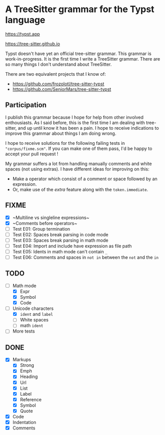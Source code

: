 # A TreeSitter grammar for the Typst language

https://typst.app

https://tree-sitter.github.io

Typst doesn't have yet an official tree-sitter grammar. This grammar is work-in-progress. It is the first time I write a TreeSitter grammar. There are so many things I don't understand about TreeSitter.

There are two equivalent projects that I know of:

- https://github.com/frozolotl/tree-sitter-typst
- https://github.com/SeniorMars/tree-sitter-typst

## Participation

I publish this grammar because I hope for help from other involved enthousiasts. As I said before, this is the first time I am dealing with tree-sitter, and up until know it has been a pain. I hope to receive indications to improve this grammar about things I am doing wrong.

I hope to receive solutions for the following failing tests in `"corpus/fixme.scm"`. If you can make one of them pass, I'd be happy to accept your pull request !

My grammar suffers a lot from handling manually comments and white spaces (not using extras). I have different ideas for improving on this:
- Make a operator which consist of a comment or space followed by an expression.
- Or, make use of the *extra* feature along with the `token.immediate`.

## FIXME

- [X] ~Multiline vs singleline expressions~
- [X] ~Comments before operators~
- [ ] Test E01: Group termination
- [ ] Test E02: Spaces break parsing in code mode
- [ ] Test E03: Spaces break parsing in math mode
- [ ] Test E04: Import and include have expression as file path
- [ ] Test E05: Idents in math mode can't contain `_`
- [ ] Test E06: Comments and spaces in `not in` between the `not` and the `in`

## TODO

- [ ] Math mode
  - [X] Expr
  - [X] Symbol
  - [X] Code
- [ ] Unicode characters
  - [X] `ident` and `label`
  - [ ] White spaces
  - [ ] math `ident`
- [ ] More tests

## DONE

- [X] Markups
  - [X] Strong
  - [X] Emph
  - [X] Heading
  - [X] Url
  - [X] List
  - [X] Label
  - [X] Reference
  - [X] Symbol
  - [X] Quote
- [X] Code
- [X] Indentation
- [X] Comments
